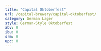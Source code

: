 ```yaml
---
title: "Capital Oktoberfest"
url: /capital-brewery/capital-oktoberfest/
category: German Lager
style: German-Style Oktoberfest
abv: 0
ibu: 0
srm: 0
upc: 0
---
```



